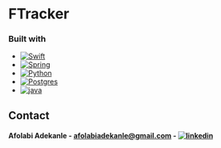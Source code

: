 # FTracker
### Built with
* [![Swift][Swift]][Swift-url]
* [![Spring][SpringBoot]][SpringBoot-url]
* [![Python][Python.py]][Python-url]
* [![Postgres][Postgresql]][Postgresql-url]
* [![java][Java]][Java-url]


## Contact
#### Afolabi Adekanle - afolabiadekanle@gmail.com - [![linkedin][linked-in]][LinkedIn-url]

[Swift]:https://img.shields.io/badge/Swift-F05138?logo=swift&logoColor=white
[Swift-url]:https://www.swift.org/
[Python.py]:https://img.shields.io/badge/python-3670A0?style=for-the-badge&logo=python&logoColor=ffdd54
[Python-url]:https://www.python.org/
[Postgresql]:https://img.shields.io/badge/postgresql-4169e1?style=for-the-badge&logo=postgresql&logoColor=white
[Postgresql-url]:https://www.postgresql.org/
[linked-in]: https://img.shields.io/badge/LinkedIn-0077B5?style=for-the-badge&logo=linkedin&logoColor=white
[LinkedIn-url]: https://www.linkedin.com/in/afolabi-adekanle-68428b1b6/
[SpringBoot]:https://img.shields.io/badge/SpringBoot-6DB33F?style=flat-square&logo=Spring&logoColor=white
[SpringBoot-url]:https://spring.io/
[Java]:https://img.shields.io/badge/Java-ED8B00?style=for-the-badge&logo=openjdk&logoColor=white
[Java-url]:https://www.java.com/en/

